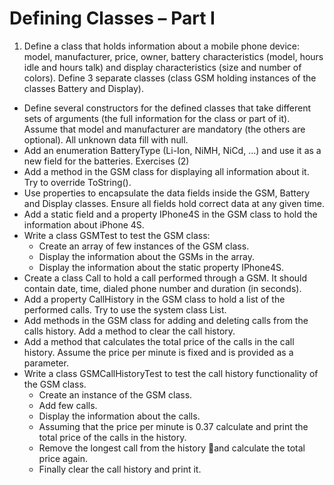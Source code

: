 Defining Classes – Part I
=========

1. Define a class that holds information about a mobile phone device: model, manufacturer, price, owner, battery characteristics (model, hours idle and hours talk) and display characteristics (size and number of colors). Define 3 separate classes (class GSM holding instances of the classes Battery and Display).
*  Define several constructors for the defined classes that take different sets of arguments (the full information for the class or part of it). Assume that model and manufacturer are mandatory (the others are optional). All unknown data fill with null.
*  Add an enumeration BatteryType (Li-Ion, NiMH, NiCd, …) and use it as a new field for the batteries.
Exercises (2)
*  Add a method in the GSM class for displaying all information about it. Try to override ToString().
*  Use properties to encapsulate the data fields inside the GSM, Battery and Display classes. Ensure all fields hold correct data at any given time.
*  Add a static field and a property IPhone4S in the GSM class to hold the information about iPhone 4S.
*  Write a class GSMTest to test the GSM class:
    *  Create an array of few instances of the GSM class.
    *  Display the information about the GSMs in the array.
    *  Display the information about the static property IPhone4S.
*  Create a class Call to hold a call performed through a GSM. It should contain date, time, dialed phone number and duration (in seconds).
*  Add a property CallHistory in the GSM class to hold a list of the performed calls. Try to use the system class List<Call>.
*  Add methods in the GSM class for adding and deleting calls from the calls history. Add a method to clear the call history.
*  Add a method that calculates the total price of the calls in the call history. Assume the price per minute is fixed and is provided as a parameter.
*  Write a class GSMCallHistoryTest to test the call history functionality of the GSM class.
    *  Create an instance of the GSM class.
    *  Add few calls.
    *  Display the information about the calls.
    *  Assuming that the price per minute is 0.37 calculate and print the total price of the calls in the history.
    *  Remove the longest call from the history and calculate the total price again.
    *  Finally clear the call history and print it.

